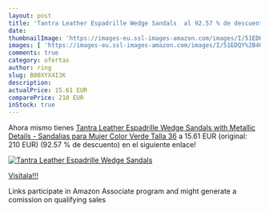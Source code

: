 ```yaml
---
layout: post
title: 'Tantra Leather Espadrille Wedge Sandals  al 92.57 % de descuento'
date: 
thumbnailImage: 'https://images-eu.ssl-images-amazon.com/images/I/51EDQY%2B40oL._SL200_.jpg'
images: [ 'https://images-eu.ssl-images-amazon.com/images/I/51EDQY%2B40oL._SL200_.jpg' ]
comments: true
category: ofertas
author: ring
slug: B00XYX4I3K
description:
actualPrice: 15.61 EUR
comparePrice: 210 EUR
inStock: true
---
```


Ahora mismo tienes [Tantra Leather Espadrille Wedge Sandals with Metallic Details - Sandalias para Mujer  Color Verde  Talla 36](https://www.amazon.es/dp/B00XYX4I3K/?tag=tolees-21) a 15.61 EUR (original: 210 EUR) (92.57 %  de descuento) en el siguiente enlace!

[![Tantra Leather Espadrille Wedge Sandals ](https://images-eu.ssl-images-amazon.com/images/I/51EDQY%2B40oL._SL200_.jpg)](https://www.amazon.es/dp/B00XYX4I3K/?tag=tolees-21)

[Visítala!!!](https://www.amazon.es/dp/B00XYX4I3K/?tag=tolees-21)

Links participate in Amazon Associate program and might generate a comission on qualifying sales
